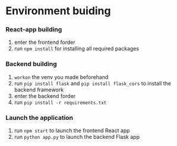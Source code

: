 # Environment buiding


### React-app building
1. enter the frontend forder
2. run `npm install` for installing all required packages

### Backend building
1. `workon` the venv you made beforehand
2. run `pip install flask` and `pip install flask_cors` to install the backend framework
3. enter the backend forder
4. run `pip install -r requirements.txt`


### Launch the application
1. run `npm start` to launch the frontend React app
2. run `python app.py` to launch the backend Flask app
